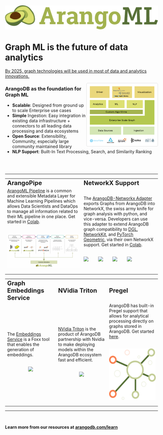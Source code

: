 ![](/assets/logo.png)

# Graph ML is the future of data analytics

[By 2025, graph technologies will be used in most of data and analytics innovations.](https://www.techrepublic.com/article/gartner-top-10-data-and-analytics-technology-trends-for-2021/)



<img height="210" align="right" src="./../assets/arangoml.jpeg" />

### ArangoDB as the foundation for Graph ML
* **Scalable**: Designed from ground up to scale Enterprise use cases 
* **Simple** Ingestion: Easy integration in existing data infrastructure + connectors to all leading data processing and data ecosystems
* **Open Source**: Extensibility, Community, especially large community maintained library
* **NLP Support**: Built-In Text Processing, Search, and Similarity Ranking
<br></br>
<br></br>
---
<table>
 <tr>
    <td width="50%"><b style="font-size:20px">ArangoPipe</b></td>
    <td width="50%"><b style="font-size:20px">NetworkX Support</b></td>
 </tr>
 <tr>
    <td>
        <div>
          <a href="https://github.com/arangoml/arangopipe">ArangoML Pipeline</a> is a common and extensible Metadata Layer for Machine Learning Pipelines which allows Data Scientists and DataOps to manage all information related to their ML pipeline in one place. Get started in <a href="https://colab.research.google.com/github/arangoml/arangopipe/blob/master/examples/Arangopipe_Feature_Examples.ipynb">Colab</a>.
          <br></br>
          <p align="center"><img width="300" src="./../assets/arangopipe.jpeg" /></p>
        </div>
    </td>
    <td>
        <div>
          The <a href="https://github.com/arangoml/networkx-adapter">ArangoDB-Networkx Adapter</a> exports Graphs from ArangoDB into NetworkX, the swiss army knife for graph analysis with python, and vice-versa. Developers can use this adapter to extend ArangoDB graph compatibility to <a href="https://www.dgl.ai/">DGL</a>, <a href="https://networkit.github.io/">NetworkKit</a>, and <a href="https://www.pyg.org/">PyTorch Geometric</a>, via their own NetworkX support. Get started in <a href="https://colab.research.google.com/github/arangoml/networkx-adapter/blob/master/examples/ArangoDB_NetworkxAdapter.ipynb">Colab</a>.
        </div>
        <br/>
        <p style="display: flex" align="center">
          <img width="20%" src="https://avatars.githubusercontent.com/u/388785?s=280&v=4"/>
          <img width="20%" src="https://avatars.githubusercontent.com/u/11508361?s=200&v=4"/>
          <img width="20%" src="https://avatars.githubusercontent.com/u/44288746?s=200&v=4"/>
          <img width="20%" src="https://avatars.githubusercontent.com/u/89995122?s=200&v=4"/>
        </p>
    </td>
 </tr>
</table>

<table>
 <tr>
    <td width="33%"><b style="font-size:20px">Graph Embeddings Service</b></td>
    <td width="33%"><b style="font-size:20px">NVidia Triton</b></td>
    <td width="33%"><b style="font-size:20px">Pregel</b></td>
 </tr>
 <tr>
    <td>
        <div>
          The <a href="https://github.com/arangoml/embeddings-service">Embeddings Service</a> is a Foxx tool that enables the generation of embeddings.
          <br></br>
          <p align="center"><img height="190" src="https://www.arangodb.com/wp-content/uploads/2016/12/ArangoDB-Foxx-logo.png" /></p>
        </div>
    </td>
    <td>
        <div>
          <a href="https://github.com/arangoml/embeddings-compute">NVidia Triton</a> is the product of ArangoDB partnership with Nvidia to make deploying models within the ArangoDB ecosystem fast and efficient.
          <br></br>
          <p align="center"><img height="165" src="https://avatars.githubusercontent.com/u/1728152?s=200&v=4" /></p>
        </div>
    </td>
    <td>
        <div>
          ArangoDB has built-in Pregel support that allows for analytical processing directly on graphs stored in ArangoDB. Get started <a href="https://www.arangodb.com/docs/stable/graphs-pregel.html">here</a>.
         <br></br>
         <p align="center"><img height="170" src="../assets/pregel.png" /></p>
        </div>
     </td>
 </tr>
</table>

---
<br/>

**Learn more from our resources at [arangodb.com/learn](https://www.arangodb.com/learn/)**
